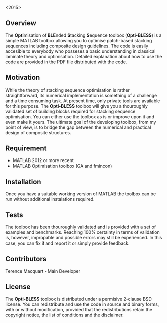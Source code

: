 <Terence Macquart> <2015>

## Overview

The **Opti**misation of **BLE**nded **S**tacking **S**equence toolbox (**Opti-BLESS**) is a simple MATLAB toolbox allowing you to optimise patch-based stacking sequences including composite design guidelines. The code is easily accesible to everybody who posseses a basic understanding 
in classical laminate theory and optimisation. Detailed explanation about how to use the code are provided in the PDF file distributed with the code. 


## Motivation

While the theory of stacking sequence optimisation is rather straightforward, its numerical implementation is something of a challenge and a time consuming task. At present time, only private tools are available for this purpose. The **Opti-BLESS** toolbox will give you a thouroughly validated set of building blocks required for stacking sequence optimisation. You can either use the toolbox as is or improve upon it and even make it yours. The ultimate goal of the developing toolbox, from my point of view, is to bridge the gap between the numerical and practical design of composite structures. 


## Requirement

- MATLAB 2012 or more recent
- MATLAB Optimisation toolbox (GA and fmincon)

## Installation

Once you have a suitable working version of MATLAB the toolbox can be run without additional instalations required.


## Tests

The toolbox has been thouroughly validated and is provided with a set of examples and benchmarks. Reaching 100% certainty in terms of validation is, however, impropable and possible errors may still be experienced. In this case, you can fix it and report it or simply provide feedback.    

## Contributors

Terence Macquart - Main Developer  

## License

The **Opti-BLESS** toolbox is distributed under a permisive 2-clause BSD license. You can redistribute and use the code in source and binary forms, with or without modification, provided that the redistributions retain the copyright notice, the list of conditions and the disclaimer.

